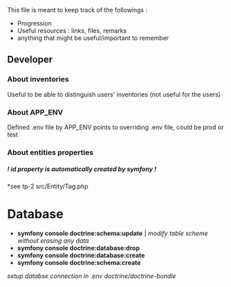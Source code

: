 This file is meant to keep track of the followings : 
- Progression 
- Useful resources : links, files, remarks
- anything that might be useful/important to remember


## Developer 
### About inventories 
Useful to be able to distinguish users' inventories (not useful for the users)

### About APP_ENV
Defined .env file by APP_ENV points to overriding .env file, could be prod or test 

### About entities properties 
##### ! **id** property is automatically created by symfony !
*see tp-2 src/Entity/Tag.php



# Database 
- **symfony console doctrine:schema:update** | *modify table scheme without erasing any data* 
- **symfony console doctrine:database:drop** 
- **symfony console doctrine:database:create**
- **symfony console doctrine:schema:create** 	


*setup databse connection in .env doctrine/doctrine-bundle* 


